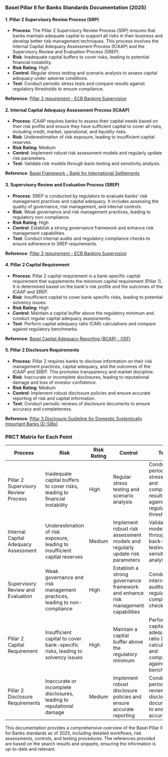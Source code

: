 ### Basel Pillar II for Banks Standards Documentation (2025)

#### 1. **Pillar 2 Supervisory Review Process (SRP)**
   - **Process**: The Pillar 2 Supervisory Review Process (SRP) ensures that banks maintain adequate capital to support all risks in their business and develop better risk management techniques. This process involves the Internal Capital Adequacy Assessment Process (ICAAP) and the Supervisory Review and Evaluation Process (SREP).
   - **Risk**: Inadequate capital buffers to cover risks, leading to potential financial instability.
   - **Risk Rating**: High
   - **Control**: Regular stress testing and scenario analysis to assess capital adequacy under adverse conditions.
   - **Test**: Conduct periodic stress tests and compare results against regulatory thresholds to ensure compliance.

   **Reference**: [Pillar 2 requirement - ECB Banking Supervision](https://www.bankingsupervision.europa.eu/activities/srep/pillar-2-requirement/html/index.en.html)

#### 2. **Internal Capital Adequacy Assessment Process (ICAAP)**
   - **Process**: ICAAP requires banks to assess their capital needs based on their risk profile and ensure they have sufficient capital to cover all risks, including credit, market, operational, and liquidity risks.
   - **Risk**: Underestimation of risk exposure, leading to insufficient capital reserves.
   - **Risk Rating**: Medium
   - **Control**: Implement robust risk assessment models and regularly update risk parameters.
   - **Test**: Validate risk models through back-testing and sensitivity analysis.

   **Reference**: [Basel Framework - Bank for International Settlements](https://www.bis.org/basel_framework/)

#### 3. **Supervisory Review and Evaluation Process (SREP)**
   - **Process**: SREP is conducted by regulators to evaluate banks' risk management practices and capital adequacy. It includes assessing the quality of governance, risk management, and internal controls.
   - **Risk**: Weak governance and risk management practices, leading to regulatory non-compliance.
   - **Risk Rating**: High
   - **Control**: Establish a strong governance framework and enhance risk management capabilities.
   - **Test**: Conduct internal audits and regulatory compliance checks to ensure adherence to SREP requirements.

   **Reference**: [Pillar 2 requirement - ECB Banking Supervision](https://www.bankingsupervision.europa.eu/activities/srep/pillar-2-requirement/html/index.en.html)

#### 4. **Pillar 2 Capital Requirement**
   - **Process**: Pillar 2 capital requirement is a bank-specific capital requirement that supplements the minimum capital requirement (Pillar 1). It is determined based on the bank's risk profile and the outcomes of the ICAAP and SREP.
   - **Risk**: Insufficient capital to cover bank-specific risks, leading to potential solvency issues.
   - **Risk Rating**: High
   - **Control**: Maintain a capital buffer above the regulatory minimum and conduct regular capital adequacy assessments.
   - **Test**: Perform capital adequacy ratio (CAR) calculations and compare against regulatory benchmarks.

   **Reference**: [Basel Capital Adequacy Reporting (BCAR) - OSFI](https://www.osfi-bsif.gc.ca/en/data-forms/reporting-returns/filing-financial-returns/financial-reporting-instructions/basel-capital-adequacy-reporting-bcar)

#### 5. **Pillar 2 Disclosure Requirements**
   - **Process**: Pillar 2 requires banks to disclose information on their risk management practices, capital adequacy, and the outcomes of the ICAAP and SREP. This promotes transparency and market discipline.
   - **Risk**: Inaccurate or incomplete disclosures, leading to reputational damage and loss of investor confidence.
   - **Risk Rating**: Medium
   - **Control**: Implement robust disclosure policies and ensure accurate reporting of risk and capital information.
   - **Test**: Conduct periodic reviews of disclosure documents to ensure accuracy and completeness.

   **Reference**: [Pillar 3 Disclosure Guideline for Domestic Systemically Important Banks (D-SIBs)](https://www.osfi-bsif.gc.ca/en/guidance/guidance-library/pillar-3-disclosure-guideline-domestic-systemically-important-banks-sibs-2025)

### PRCT Matrix for Each Point

| **Process**                          | **Risk**                                                                 | **Risk Rating** | **Control**                                                                 | **Test**                                                                 |
|--------------------------------------|--------------------------------------------------------------------------|-----------------|-----------------------------------------------------------------------------|--------------------------------------------------------------------------|
| Pillar 2 Supervisory Review Process  | Inadequate capital buffers to cover risks, leading to financial instability | High            | Regular stress testing and scenario analysis                                | Conduct periodic stress tests and compare results against regulatory thresholds |
| Internal Capital Adequacy Assessment | Underestimation of risk exposure, leading to insufficient capital reserves | Medium          | Implement robust risk assessment models and regularly update risk parameters | Validate risk models through back-testing and sensitivity analysis       |
| Supervisory Review and Evaluation    | Weak governance and risk management practices, leading to non-compliance  | High            | Establish a strong governance framework and enhance risk management capabilities | Conduct internal audits and regulatory compliance checks                 |
| Pillar 2 Capital Requirement         | Insufficient capital to cover bank-specific risks, leading to solvency issues | High            | Maintain a capital buffer above the regulatory minimum                      | Perform capital adequacy ratio (CAR) calculations and compare against benchmarks |
| Pillar 2 Disclosure Requirements     | Inaccurate or incomplete disclosures, leading to reputational damage      | Medium          | Implement robust disclosure policies and ensure accurate reporting           | Conduct periodic reviews of disclosure documents to ensure accuracy      |

This documentation provides a comprehensive overview of the Basel Pillar II for Banks standards as of 2025, including detailed workflows, risk assessments, controls, and testing procedures. The references provided are based on the search results and snippets, ensuring the information is up-to-date and relevant.
```